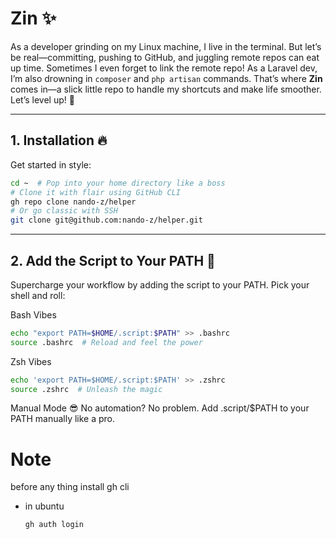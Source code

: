 # Zin ✨

As a developer grinding on my Linux machine, I live in the terminal. But let’s be real—committing, pushing to GitHub, and juggling remote repos can eat up time. Sometimes I even forget to link the remote repo! As a Laravel dev, I’m also drowning in `composer` and `php artisan` commands. That’s where **Zin** comes in—a slick little repo to handle my shortcuts and make life smoother. Let’s level up! 🚀

---

## 1. Installation 🔥

Get started in style:

```bash
cd ~  # Pop into your home directory like a boss
# Clone it with flair using GitHub CLI
gh repo clone nando-z/helper  
# Or go classic with SSH
git clone git@github.com:nando-z/helper.git
```
---
## 2. Add the Script to Your PATH 🎯
Supercharge your workflow by adding the script to your PATH. Pick your shell and roll:

Bash Vibes

```bash
echo "export PATH=$HOME/.script:$PATH" >> .bashrc
source .bashrc  # Reload and feel the power
```

Zsh Vibes

```zsh
echo 'export PATH=$HOME/.script:$PATH' >> .zshrc
source .zshrc  # Unleash the magic
```
Manual Mode 😎
No automation? No problem. Add .script/$PATH to your PATH manually like a pro.

# Note 
before any thing  install gh cli
- in ubuntu
  ```bash
  gh auth login
  ```
